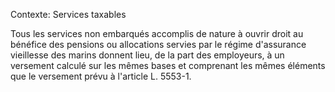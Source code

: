 Contexte: Services taxables

Tous les services non embarqués accomplis de nature à ouvrir droit au bénéfice des pensions ou allocations servies par le régime d'assurance vieillesse des marins donnent lieu, de la part des employeurs, à un versement calculé sur les mêmes bases et comprenant les mêmes éléments que le versement prévu à l'article L. 5553-1.